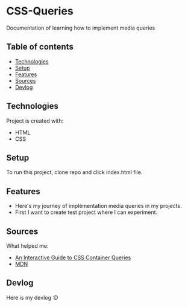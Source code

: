 # CSS-Queries
 Documentation of learning how to implement media queries

## Table of contents
* [Technologies](#technologies)
* [Setup](#setup)
* [Features](#features)
* [Sources](#sources)
* [Devlog](#devlog)
	
## Technologies
Project is created with:
* HTML
* CSS
	
## Setup
To run this project, clone repo and click index.html file.

## Features
* Here's my journey of implementation media queries in my projects.
* First I want to create test project where I can experiment.

## Sources
What helped me:
* [An Interactive Guide to CSS Container Queries](https://ishadeed.com/article/css-container-query-guide/)
* [MDN](https://developer.mozilla.org/en-US/docs/Web/CSS/CSS_containment/Container_queries)

## Devlog
Here is my devlog :D
